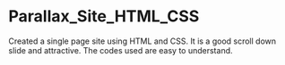 # Parallax_Site_HTML_CSS
Created a single page site using HTML and CSS. It is a good scroll down slide and attractive. The codes used are easy to understand.
